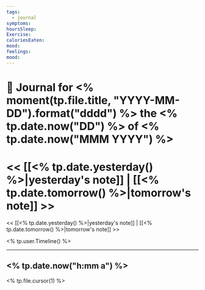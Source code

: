 ```yaml
---
tags:
  - journal
symptoms: 
hoursSleep: 
Exercise: 
caloriesEaten: 
mood: 
feelings:
mood:
---
```

# 📆 Journal for <% moment(tp.file.title, "YYYY-MM-DD").format("dddd") %> the <% tp.date.now("DD") %> of <% tp.date.now("MMM YYYY") %>
<< [[<% tp.date.yesterday() %>|yesterday's note]] | [[<% tp.date.tomorrow() %>|tomorrow's note]] >>
=======
<< [[<% tp.date.yesterday() %>|yesterday's note]] | [[<% tp.date.tomorrow() %>|tomorrow's note]] >>

<% tp.user.Timeline() %>

---

## <% tp.date.now("h:mm a") %>

<% tp.file.cursor(1) %>
